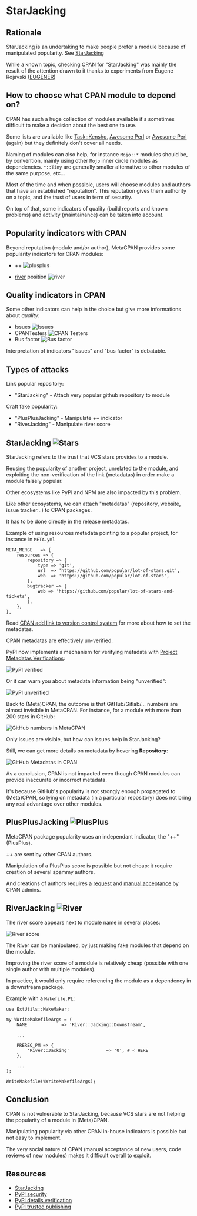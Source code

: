 # StarJacking
## Rationale
StarJacking is an undertaking to make people prefer a module because of manipulated popularity. See [StarJacking](https://checkmarx.com/blog/starjacking-making-your-new-open-source-package-popular-in-a-snap/)

While a known topic, checking CPAN for "StarJacking" was mainly the result of the attention drawn to it thanks to experiments from Eugene Rojavski ([EUGENER](https://metacpan.org/author/EUGENER))

## How to choose what CPAN module to depend on?
CPAN has such a huge collection of modules available it's sometimes difficult to make a decision about the best one to use. 

Some lists are available like [Task::Kensho](https://metacpan.org/pod/Task::Kensho), [Awesome Perl](https://github.com/hachiojipm/awesome-perl) or [Awesome Perl](https://github.com/uhub/awesome-perl) (again) but they definitely don't cover all needs.

Naming of modules can also help, for instance `Mojo::*` modules should be, by convention, mainly using other `Mojo` inner circle modules as dependencies. `*::Tiny` are generally smaller alternative to other modules of the same purpose, etc...

Most of the time and when possible, users will choose modules and authors that have an established "reputation". This reputation gives them authority on a topic, and the trust of users in term of security.

On top of that, some indicators of quality (build reports and known problems) and activity (maintainance) can be taken into account.

## Popularity indicators with CPAN
Beyond reputation (module and/or author), MetaCPAN provides some popularity indicators for CPAN modules:
- ++
![plusplus](../media/starjacking/plusplus.png)

- [river](https://neilb.org/2015/04/20/river-of-cpan.html) position
![river](../media/starjacking/river.png)

## Quality indicators in CPAN
Some other indicators can help in the choice but give more informations about *quality*:
- Issues
![Issues](../media/starjacking/issues.png)
- CPANTesters
![CPAN Testers](../media/starjacking/testers.png)
- Bus factor
![Bus factor](../media/starjacking/bus.png)

Interpretation of indicators "issues" and "bus factor" is debatable.

## Types of attacks
Link popular repository:
- "StarJacking" - Attach very popular github repository to module

Craft fake popularity:
- "PlusPlusJacking" - Manipulate ++ indicator
- "RiverJacking" - Manipulate river score

## StarJacking ![Stars](../media/starjacking/stars.png)
StarJacking refers to the trust that VCS stars provides to a module. 

Reusing the popularity of another project, unrelated to the module, 
and exploiting the non-verification of the link (metadatas) in order make a module falsely popular.

Other ecosystems like PyPI and NPM are also impacted by this problem.

Like other ecosystems, we can attach "metadatas" (repository, website, issue tracker...) to CPAN packages.

It has to be done directly in the release metadatas.

Example of using resources metadata pointing to a popular project, for instance in `META.yml`
```
META_MERGE   => {
    resources => {
        repository => {
            type => 'git',
            url  => 'https://github.com/popular/lot-of-stars.git',
            web  => 'https://github.com/popular/lot-of-stars',
        },
        bugtracker => {
            web => 'https://github.com/popular/lot-of-stars-and-tickets',
        },
    },
},
```

Read [CPAN add link to version control system](https://perlmaven.com/how-to-add-link-to-version-control-system-of-a-cpan-distributions) for more about how to set the metadatas.

CPAN metadatas are effectively un-verified.

PyPI now implements a mechanism for verifying metadata with [Project Metadatas Verifications](https://docs.pypi.org/project_metadata/#verified-details):

![PyPI verified](../media/starjacking/pypi-verified.png)

Or it can warn you about metadata information being "unverified":

![PyPI unverified](../media/starjacking/pypi-unverified.png)

Back to (Meta)CPAN, the outcome is that GitHub/Gitlab/... numbers are almost invisible in MetaCPAN. For instance, for a module with more than 200 stars in GitHub:

![GitHub numbers in MetaCPAN](../media/starjacking/metacpan-side.png)

Only issues are visible, but how can issues help in StarJacking?

Still, we can get more details on metadata by hovering **Repository**:

![GitHub Metadatas in CPAN](../media/starjacking/github.png)

As a conclusion, CPAN is not impacted even though CPAN modules can provide inaccurate or incorrect metadata.

It's because GitHub's popularity is not strongly enough propagated to (Meta)CPAN, so lying on metadata (in a particular repository) does not bring any real advantage over other modules.

## PlusPlusJacking ![PlusPlus](../media/starjacking/plusplus.png)
MetaCPAN package popularity uses an independant indicator, the "++" (PlusPlus).

++ are sent by other CPAN authors.

Manipulation of a PlusPlus score is possible but not cheap: it require creation of several spammy authors.

And creations of authors requires a [request](https://pause.perl.org/pause/query?ACTION=request_id) and [manual acceptance](https://www.nntp.perl.org/group/perl.modules/2024/11/msg105533.html) by CPAN admins.

## RiverJacking ![River](../media/starjacking/river.png)
The river score appears next to module name in several places:

![River score](../media/starjacking/riverscore.png)

The River can be manipulated, by just making fake modules that depend on the module.

Improving the river score of a module is relatively cheap (possible with one single author with multiple modules).

In practice, it would only require referencing the module as a dependency in a downstream package.

Example with a `Makefile.PL`:
```
use ExtUtils::MakeMaker;

my %WriteMakefileArgs = (
    NAME             => 'River::Jacking::Downstream',

    ...

    PREREQ_PM => {
        'River::Jacking'              => '0', # < HERE
    },

    ...
);

WriteMakefile(%WriteMakefileArgs);
```

## Conclusion
CPAN is not vulnerable to StarJacking, because VCS stars are not helping the popularity of a module in (Meta)CPAN.

Manipulating popularity via other CPAN in-house indicators is possible but not easy to implement.

The very social nature of CPAN (manual acceptance of new users, code reviews of new modules) makes it difficult overall to exploit.

## Resources 
- [StarJacking](https://checkmarx.com/blog/falling-stars/)
- [PyPI security](https://www.youtube.com/watch?v=ZvNuHKDyQXc)
- [PyPI details verification](https://docs.pypi.org/project_metadata/#verified-details)
- [PyPI trusted publishing](https://docs.pypi.org/trusted-publishers/)
